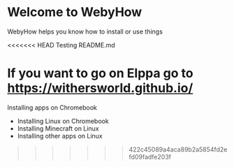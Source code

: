 # Welcome to WebyHow
WebyHow helps you know how to install or use things

<<<<<<< HEAD
Testing README.md 

If you want to go on Elppa go to https://withersworld.github.io/
=======
Installing apps on Chromebook
  - Installing Linux on Chromebook
  - Installing Minecraft on Linux
  - Installing other apps on Linux
>>>>>>> 422c45089a4aca89b2a5854fd2efd09fadfe203f

